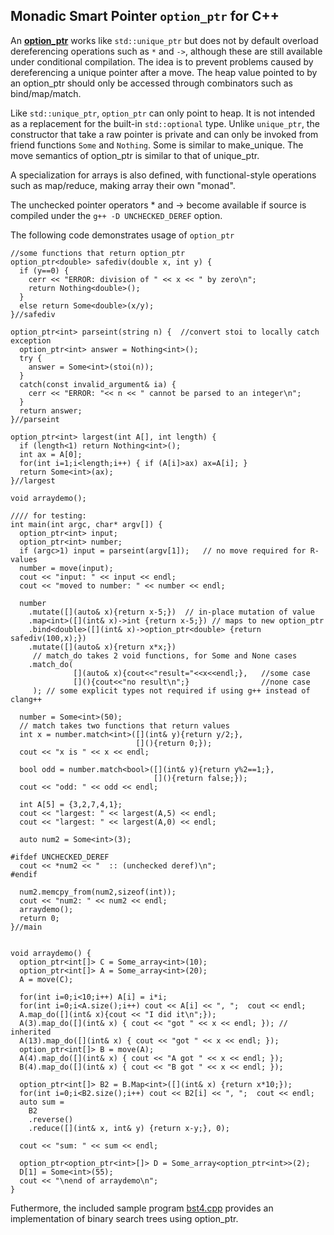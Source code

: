 ## Monadic Smart Pointer **`option_ptr`** for C++

An **[option_ptr](https://github.com/chuckcscccl/option_ptr/blob/main/option_ptr.cpp)** works like `std::unique_ptr` but does not by default overload
dereferencing operations such as `*` and `->`, although these are still
available under conditional compilation.  The idea is to prevent
problems caused by dereferencing a unique pointer after a move.  The
heap value pointed to by an option_ptr should only be accessed through
combinators such as bind/map/match.

Like `std::unique_ptr`, `option_ptr` can only point to heap.  It is
not intended as a replacement for the built-in `std::optional` type.
Unlike `unique_ptr`, the constructor that take a raw pointer is
private and can only be invoked from friend functions `Some` and
`Nothing`.  Some is similar to make_unique.  The move semantics of
option_ptr is similar to that of unique_ptr.

A specialization for arrays is also defined, with functional-style
operations such as map/reduce, making array their own "monad".

The unchecked pointer operators * and -> become available if source
is compiled under the `g++ -D UNCHECKED_DEREF` option.

The following code demonstrates usage of `option_ptr`

```
//some functions that return option_ptr
option_ptr<double> safediv(double x, int y) {
  if (y==0) {
    cerr << "ERROR: division of " << x << " by zero\n";
    return Nothing<double>();
  }
  else return Some<double>(x/y);
}//safediv

option_ptr<int> parseint(string n) {  //convert stoi to locally catch exception
  option_ptr<int> answer = Nothing<int>();
  try {
    answer = Some<int>(stoi(n));
  }
  catch(const invalid_argument& ia) {
    cerr << "ERROR: "<< n << " cannot be parsed to an integer\n";
  }
  return answer;
}//parseint

option_ptr<int> largest(int A[], int length) {
  if (length<1) return Nothing<int>();
  int ax = A[0];
  for(int i=1;i<length;i++) { if (A[i]>ax) ax=A[i]; }
  return Some<int>(ax);
}//largest

void arraydemo();

//// for testing:
int main(int argc, char* argv[]) {
  option_ptr<int> input;
  option_ptr<int> number;
  if (argc>1) input = parseint(argv[1]);   // no move required for R-values
  number = move(input);
  cout << "input: " << input << endl;
  cout << "moved to number: " << number << endl;
  
  number
    .mutate([](auto& x){return x-5;})  // in-place mutation of value
    .map<int>([](int& x)->int {return x-5;}) // maps to new option_ptr
    .bind<double>([](int& x)->option_ptr<double> {return safediv(100,x);})
    .mutate([](auto& x){return x*x;})
     // match_do takes 2 void functions, for Some and None cases    
    .match_do(  
              [](auto& x){cout<<"result="<<x<<endl;},   //some case
              [](){cout<<"no result\n";}                //none case
     ); // some explicit types not required if using g++ instead of clang++

  number = Some<int>(50);
  // match takes two functions that return values
  int x = number.match<int>([](int& y){return y/2;},
                            [](){return 0;});
  cout << "x is " << x << endl;

  bool odd = number.match<bool>([](int& y){return y%2==1;},
                                [](){return false;});
  cout << "odd: " << odd << endl;
  
  int A[5] = {3,2,7,4,1};
  cout << "largest: " << largest(A,5) << endl;
  cout << "largest: " << largest(A,0) << endl;

  auto num2 = Some<int>(3);

#ifdef UNCHECKED_DEREF
  cout << *num2 << "  :: (unchecked deref)\n";
#endif
  
  num2.memcpy_from(num2,sizeof(int));
  cout << "num2: " << num2 << endl;
  arraydemo();
  return 0;
}//main


void arraydemo() {
  option_ptr<int[]> C = Some_array<int>(10);
  option_ptr<int[]> A = Some_array<int>(20);
  A = move(C);

  for(int i=0;i<10;i++) A[i] = i*i;
  for(int i=0;i<A.size();i++) cout << A[i] << ", ";  cout << endl;
  A.map_do([](int& x){cout << "I did it\n";});
  A(3).map_do([](int& x) { cout << "got " << x << endl; }); // inherited
  A(13).map_do([](int& x) { cout << "got " << x << endl; });
  option_ptr<int[]> B = move(A);
  A(4).map_do([](int& x) { cout << "A got " << x << endl; });
  B(4).map_do([](int& x) { cout << "B got " << x << endl; });

  option_ptr<int[]> B2 = B.Map<int>([](int& x) {return x*10;});
  for(int i=0;i<B2.size();i++) cout << B2[i] << ", ";  cout << endl;
  auto sum =
    B2
    .reverse()
    .reduce([](int& x, int& y) {return x-y;}, 0);
    
  cout << "sum: " << sum << endl;

  option_ptr<option_ptr<int>[]> D = Some_array<option_ptr<int>>(2);
  D[1] = Some<int>(55);
  cout << "\nend of arraydemo\n";
}
```


Futhermore, the included sample program [bst4.cpp](https://github.com/chuckcscccl/option_ptr/blob/main/bst4.cpp) provides an implementation of
binary search trees using option_ptr.
